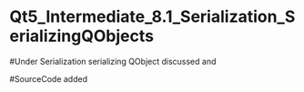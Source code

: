 # Qt5_Intermediate_8.1_Serialization_SerializingQObjects

#Under Serialization serializing QObject discussed and 

#SourceCode added 
